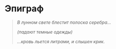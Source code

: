 # Эпиграф

> _В лунном свете блестит полоска серебра…_
>
> _\(падают темные одежды\)_
>
> _…кровь льется литрами, и слышен крик._

